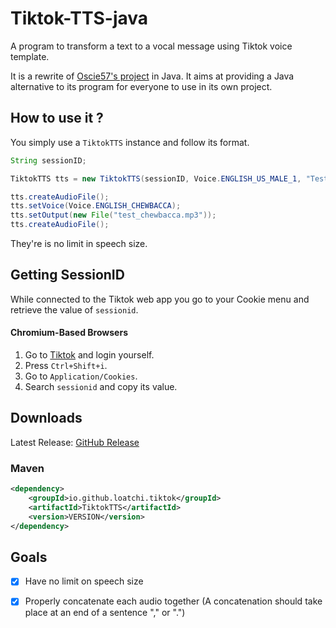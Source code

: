 # Tiktok-TTS-java
A program to transform a text to a vocal message using Tiktok voice template.</br>

It is a rewrite of [Oscie57's project](https://github.com/oscie57/tiktok-voice) in Java. It aims at providing a Java alternative to its program
for everyone to use in its own project.

## How to use it ?

You simply use a `TiktokTTS` instance and follow its format.</br>

```java
String sessionID;

TiktokTTS tts = new TiktokTTS(sessionID, Voice.ENGLISH_US_MALE_1, "Testing random things", new File("test.mp3"));

tts.createAudioFile();
tts.setVoice(Voice.ENGLISH_CHEWBACCA);
tts.setOutput(new File("test_chewbacca.mp3"));
tts.createAudioFile();

```

They're is no limit in speech size.


## Getting SessionID

While connected to the Tiktok web app you go to your Cookie menu and retrieve the value of `sessionid`.

#### Chromium-Based Browsers

1. Go to [Tiktok](https://www.tiktok.com/) and login yourself.
2. Press `Ctrl+Shift+i`.
3. Go to `Application/Cookies`.
4. Search `sessionid` and copy its value.

## Downloads

Latest Release: [GitHub Release](https://github.com/Loatchi/Tiktok-TTS-java/releases/latest)<br>

### Maven

```xml
<dependency>
    <groupId>io.github.loatchi.tiktok</groupId>
    <artifactId>TiktokTTS</artifactId>
    <version>VERSION</version>
</dependency>
```

## Goals

- [X] Have no limit on speech size
- [X] Properly concatenate each audio together (A concatenation should take place at an end of a sentence "," or ".")



